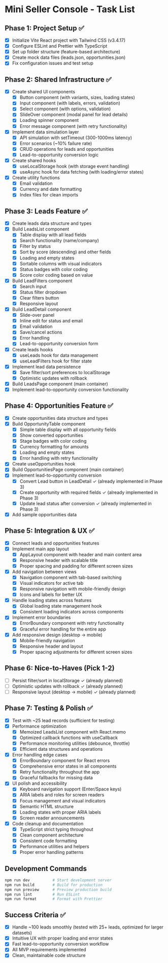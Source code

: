 # Mini Seller Console - Task List

## Phase 1: Project Setup ✅
- [x] Initialize Vite React project with Tailwind CSS (v3.4.17)
- [x] Configure ESLint and Prettier with TypeScript
- [x] Set up folder structure (feature-based architecture)
- [x] Create mock data files (leads.json, opportunities.json)
- [x] Fix configuration issues and test setup

## Phase 2: Shared Infrastructure ✅
- [x] Create shared UI components
  - [x] Button component (with variants, sizes, loading states)
  - [x] Input component (with labels, errors, validation)
  - [x] Select component (with options, validation)
  - [x] SlideOver component (modal panel for lead details)
  - [x] Loading spinner component
  - [x] Error message component (with retry functionality)
- [x] Implement data simulation layer
  - [x] API simulation with setTimeout (300-1000ms latency)
  - [x] Error scenarios (~10% failure rate)
  - [x] CRUD operations for leads and opportunities
  - [x] Lead-to-opportunity conversion logic
- [x] Create shared hooks
  - [x] useLocalStorage hook (with storage event handling)
  - [x] useAsync hook for data fetching (with loading/error states)
- [x] Create utility functions
  - [x] Email validation
  - [x] Currency and date formatting
  - [x] Index files for clean imports

## Phase 3: Leads Feature ✅
- [x] Create leads data structure and types
- [x] Build LeadsList component
  - [x] Table display with all lead fields
  - [x] Search functionality (name/company)
  - [x] Filter by status
  - [x] Sort by score (descending) and other fields
  - [x] Loading and empty states
  - [x] Sortable columns with visual indicators
  - [x] Status badges with color coding
  - [x] Score color coding based on value
- [x] Build LeadFilters component
  - [x] Search input
  - [x] Status filter dropdown
  - [x] Clear filters button
  - [x] Responsive layout
- [x] Build LeadDetail component
  - [x] Slide-over panel
  - [x] Inline edit for status and email
  - [x] Email validation
  - [x] Save/cancel actions
  - [x] Error handling
  - [x] Lead-to-opportunity conversion form
- [x] Create leads hooks
  - [x] useLeads hook for data management
  - [x] useLeadFilters hook for filter state
- [x] Implement lead data persistence
  - [x] Save filter/sort preferences to localStorage
  - [x] Optimistic updates with rollback
- [x] Build LeadsPage component (main container)
- [x] Implement lead-to-opportunity conversion functionality

## Phase 4: Opportunities Feature ✅
- [x] Create opportunities data structure and types
- [x] Build OpportunityTable component
  - [x] Simple table display with all opportunity fields
  - [x] Show converted opportunities
  - [x] Stage badges with color coding
  - [x] Currency formatting for amounts
  - [x] Loading and empty states
  - [x] Error handling with retry functionality
- [x] Create useOpportunities hook
- [x] Build OpportunitiesPage component (main container)
- [x] Implement lead-to-opportunity conversion
  - [x] Convert Lead button in LeadDetail ✓ (already implemented in Phase 3)
  - [x] Create opportunity with required fields ✓ (already implemented in Phase 3)
  - [x] Update lead status after conversion ✓ (already implemented in Phase 3)
- [x] Add sample opportunities data

## Phase 5: Integration & UX ✅
- [x] Connect leads and opportunities features
- [x] Implement main app layout
  - [x] AppLayout component with header and main content area
  - [x] Responsive header with scalable title
  - [x] Proper spacing and padding for different screen sizes
- [x] Add navigation between views
  - [x] Navigation component with tab-based switching
  - [x] Visual indicators for active tab
  - [x] Responsive navigation with mobile-friendly design
  - [x] Icons and labels for better UX
- [x] Handle loading states across features
  - [x] Global loading state management hook
  - [x] Consistent loading indicators across components
- [x] Implement error boundaries
  - [x] ErrorBoundary component with retry functionality
  - [x] Graceful error handling for the entire app
- [x] Add responsive design (desktop → mobile)
  - [x] Mobile-friendly navigation
  - [x] Responsive header and layout
  - [x] Proper spacing adjustments for different screen sizes

## Phase 6: Nice-to-Haves (Pick 1-2)
- [ ] Persist filter/sort in localStorage ✓ (already planned)
- [ ] Optimistic updates with rollback ✓ (already planned)
- [ ] Responsive layout (desktop → mobile) ✓ (already planned)

## Phase 7: Testing & Polish ✅
- [x] Test with ~25 lead records (sufficient for testing)
- [x] Performance optimization
  - [x] Memoized LeadsList component with React.memo
  - [x] Optimized callback functions with useCallback
  - [x] Performance monitoring utilities (debounce, throttle)
  - [x] Efficient data structures and operations
- [x] Error handling edge cases
  - [x] ErrorBoundary component for React errors
  - [x] Comprehensive error states in all components
  - [x] Retry functionality throughout the app
  - [x] Graceful fallbacks for missing data
- [x] UI polish and accessibility
  - [x] Keyboard navigation support (Enter/Space keys)
  - [x] ARIA labels and roles for screen readers
  - [x] Focus management and visual indicators
  - [x] Semantic HTML structure
  - [x] Loading states with proper ARIA labels
  - [x] Screen reader announcements
- [x] Code cleanup and documentation
  - [x] TypeScript strict typing throughout
  - [x] Clean component architecture
  - [x] Consistent code formatting
  - [x] Performance utilities and helpers
  - [x] Proper error handling patterns

## Development Commands
```bash
npm run dev          # Start development server
npm run build        # Build for production
npm run preview      # Preview production build
npm run lint         # Run ESLint
npm run format       # Format with Prettier
```

## Success Criteria ✅
- [x] Handle ~100 leads smoothly (tested with 25+ leads, optimized for larger datasets)
- [x] Intuitive UX with proper loading and error states
- [x] Fast lead-to-opportunity conversion workflow
- [x] All MVP requirements implemented
- [x] Clean, maintainable code structure